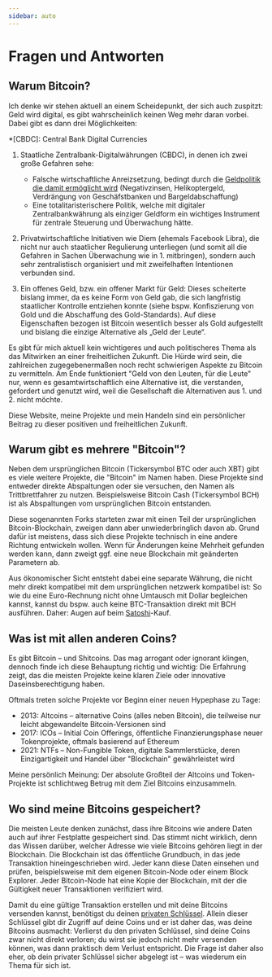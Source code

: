 ```yaml
---
sidebar: auto
---
```


# Fragen und Antworten

## Warum Bitcoin?

Ich denke wir stehen aktuell an einem Scheidepunkt, der sich auch zuspitzt:
Geld wird digital, es gibt wahrscheinlich keinen Weg mehr daran vorbei.
Dabei gibt es dann drei Möglichkeiten:

*[CBDC]: Central Bank Digital Currencies

1. Staatliche Zentralbank-Digitalwährungen (CBDC), in denen ich zwei große Gefahren sehe:
    - Falsche wirtschaftliche Anreizsetzung, bedingt durch die [Geldpolitik die damit ermöglicht wird](https://twitter.com/_d11n_/status/1311913535820230658) (Negativzinsen, Helikoptergeld, Verdrängung von Geschäfstbanken und Bargeldabschaffung)
    - Eine totalitaristerischere Politik, welche mit digitaler Zentralbankwährung als einziger Geldform ein wichtiges Instrument für zentrale Steuerung und Überwachung hätte.

2. Privatwirtschaftliche Initiativen wie Diem (ehemals Facebook Libra), die nicht nur auch staatlicher Regulierung unterliegen (und somit all die Gefahren in Sachen Überwachung  wie in 1. mitbringen), sondern auch sehr zentralistisch organisiert und mit zweifelhaften Intentionen verbunden sind.

3. Ein offenes Geld, bzw. ein offener Markt für Geld: Dieses scheiterte bislang immer, da es keine Form von Geld gab, die sich langfristig staatlicher Kontrolle entziehen konnte (siehe bspw. Konfiszierung von Gold und die Abschaffung des Gold-Standards).
Auf diese Eigenschaften bezogen ist Bitcoin wesentlich besser als Gold aufgestellt und bislang die einzige Alternative als „Geld der Leute“.

Es gibt für mich aktuell kein wichtigeres und auch politischeres Thema als das Mitwirken an einer freiheitlichen Zukunft.
Die Hürde wird sein, die zahlreichen zugegebenermaßen noch recht schwierigen Aspekte zu Bitcoin zu vermitteln.
Am Ende funktioniert "Geld von den Leuten, für die Leute" nur, wenn es gesamtwirtschaftlich eine Alternative ist, die verstanden, gefordert und genutzt wird, weil die Gesellschaft die Alternativen aus 1. und 2. nicht möchte.

Diese Website, meine Projekte und mein Handeln sind ein persönlicher Beitrag zu dieser positiven und freiheitlichen Zukunft.

## Warum gibt es mehrere "Bitcoin"?

Neben dem ursprünglichen Bitcoin (Tickersymbol BTC oder auch XBT) gibt es viele weitere Projekte, die "Bitcoin" im Namen haben.
Diese Projekte sind entweder direkte Abspaltungen oder sie versuchen, den Namen als Trittbrettfahrer zu nutzen.
Beispielsweise Bitcoin Cash (Tickersymbol BCH) ist als Abspaltungen vom ursprünglichen Bitcoin entstanden.

Diese sogenannten Forks starteten zwar mit einen Teil der ursprünglichen Bitcoin-Blockchain, zweigen dann aber unwiederbringlich davon ab.
Grund dafür ist meistens, dass sich diese Projekte technisch in eine andere Richtung entwickeln wollen.
Wenn für Änderungen keine Mehrheit gefunden werden kann, dann zweigt ggf. eine neue Blockchain mit geänderten Parametern ab.

Aus ökonomischer Sicht entsteht dabei eine separate Währung, die nicht mehr direkt kompatibel mit dem ursprünglichen netzwerk kompatibel ist:
So wie du eine Euro-Rechnung nicht ohne Umtausch mit Dollar begleichen kannst, kannst du bspw. auch keine BTC-Transaktion direkt mit BCH ausführen.
Daher: Augen auf beim [Satoshi](#was-sind-satoshis)-Kauf.

## Was ist mit allen anderen Coins?

Es gibt Bitcoin – und Shitcoins.
Das mag arrogant oder ignorant klingen, dennoch finde ich diese Behauptung richtig und wichtig:
Die Erfahrung zeigt, das die meisten Projekte keine klaren Ziele oder innovative Daseinsberechtigung haben.

Oftmals treten solche Projekte vor Beginn einer neuen Hypephase zu Tage:

- 2013: Altcoins – alternative Coins (alles neben Bitcoin), die teilweise nur leicht abgewandelte Bitcoin-Versionen sind
- 2017: ICOs – Initial Coin Offerings, öffentliche Finanzierungsphase neuer Tokenprojekte, oftmals basierend auf Ethereum
- 2021: NTFs – Non-Fungible Token, digitale Sammlerstücke, deren Einzigartigkeit und Handel über "Blockchain" gewährleistet wird

Meine persönlich Meinung: Der absolute Großteil der Altcoins und Token-Projekte ist schlichtweg Betrug mit dem Ziel Bitcoins einzusammeln.

## Wo sind meine Bitcoins gespeichert?

Die meisten Leute denken zunächst, dass ihre Bitcoins wie andere Daten auch auf ihrer Festplatte gespeichert sind.
Das stimmt nicht wirklich, denn das Wissen darüber, welcher Adresse wie viele Bitcoins gehören liegt in der Blockchain.
Die Blockchain ist das öffentliche Grundbuch, in das jede Transaktion hineingeschrieben wird.
Jeder kann diese Daten einsehen und prüfen, beispielsweise mit dem eigenen Bitcoin-Node oder einem Block Explorer.
Jeder Bitcoin-Node hat eine Kopie der Blockchain, mit der die Gültigkeit neuer Transaktionen verifiziert wird.

Damit du eine gültige Transaktion erstellen und mit deine Bitcoins versenden kannst, benötigst du deinen [privaten Schlüssel](./glossar/#private-key-und-seed-phrase).
Allein dieser Schlüssel gibt dir Zugriff auf deine Coins und er ist daher das, was deine Bitcoins ausmacht:
Verlierst du den privaten Schlüssel, sind deine Coins zwar nicht direkt verloren; du wirst sie jedoch nicht mehr versenden können, was dann praktisch dem Verlust entspricht.
Die Frage ist daher also eher, ob dein privater Schlüssel sicher abgelegt ist – was wiederum ein Thema für sich ist.
